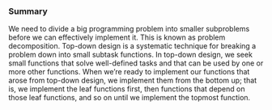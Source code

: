 ### Summary

We need to divide a big programming problem into
smaller subproblems before we can effectively
implement it. This is known as problem
decomposition.
Top-down design is a systematic technique for
breaking a problem down into small subtask functions.
In top-down design, we seek small functions that solve
well-defined tasks and that can be used by one or
more other functions.
When we’re ready to implement our functions that
arose from top-down design, we implement them from
the bottom up; that is, we implement the leaf
functions first, then functions that depend on those
leaf functions, and so on until we implement the
topmost function.

